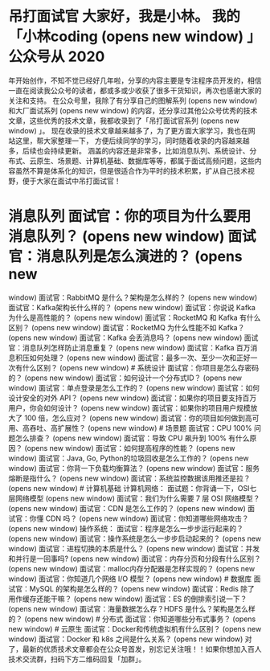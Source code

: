 # 吊打面试官 大家好，我是小林。 我的「小林coding (opens new window) 」公众号从 2020
年开始创作，不知不觉已经好几年啦，分享的内容主要是专注程序员开发的，相信一直在阅读我公众号的读者，都或多或少收获了很多干货知识，再次也感谢大家的关注和支持。
在公众号里，我除了有分享自己的图解系列 (opens new window) 和大厂面试系列 (opens new window)
的内容，还分享过其他公众号优秀的技术文章，这些优秀的技术文章，我都收录到了「吊打面试官系列 (opens new window) 」。
现在收录的技术文章越来越多了，为了更方面大家学习，我也在网站这里，帮大家整理一下， 方便后续同学的学习，同时随着收录的内容越来越多，后续也会持续更新。
涵盖的内容还是非常多，比如消息队列、系统设计、分布式、云原生、场景题、计算机基础、数据库等等，都属于面试高频问题，这些内容虽然不算是体系化的知识，但是很适合作为平时的技术积累，扩从自己技术视野，便于大家在面试中吊打面试官！
# 消息队列 面试官：你的项目为什么要用消息队列？ (opens new window) 面试官：消息队列是怎么演进的？ (opens new
window) 面试官：RabbitMQ 是什么？架构是怎么样的？ (opens new window) 面试官：Kafka架构长什么样的？ (opens
new window) 面试官：你说说 Kafka 为什么是高性能的？ (opens new window) 面试官：RocketMQ 和 Kafka
有什么区别？ (opens new window) 面试官：RocketMQ 为什么性能不如 Kafka？ (opens new window)
面试官：Kafka 会丢消息吗？ (opens new window) 面试官：消息队列怎样防止消息重复？ (opens new window)
面试官：Kafka 百万消息积压如何处理？ (opens new window) 面试官：最多一次、至少一次和正好一次有什么区别？ (opens new
window) # 系统设计 面试官：你项目是怎么存密码的？ (opens new window) 面试官：如何设计一个分布式ID？ (opens new
window) 面试官：单点登录是怎么工作的？ (opens new window) 面试官：如何设计安全的对外 API？ (opens new
window) 面试官：如果你的项目要支持百万用户，你会如何设计？ (opens new window) 面试官：如果你的项目用户规模放大了 100
倍，怎么应对？ (opens new window) 面试官：你的项目如何做到高可用、高吞吐、高扩展性？ (opens new window) # 场景题
面试官：CPU 100% 问题怎么排查？ (opens new window) 面试官：导致 CPU 飙升到 100% 有什么原因？ (opens new
window) 面试官：如何提高程序的性能？ (opens new window) 面试官：Java, Go, Python的垃圾回收是怎么工作的？
(opens new window) 面试官：你背一下负载均衡算法？ (opens new window) 面试官：服务熔断是指什么？ (opens new
window) 面试官：系统监控数据该用推还是拉？ (opens new window) # 计算机基础 计算机网络：
面试题：你背诵一下，OSI七层网络模型 (opens new window) 面试官：我们为什么需要 7 层 OSI 网络模型？ (opens new
window) 面试官：CDN 是怎么工作的？ (opens new window) 面试官：你懂 CDN 吗？ (opens new window)
面试官：你知道哪些网络攻击？ (opens new window) 操作系统： 面试官：程序是怎么一步步运行起来的？ (opens new window)
面试官：操作系统是怎么一步步启动起来的？ (opens new window) 面试官：进程切换的本质是什么？ (opens new window)
面试官：并发和并行是一回事吗? (opens new window) 面试官：内存分页和分段有什么区别？ (opens new window)
面试官：malloc内存分配器是怎样实现的？ (opens new window) 面试官：你知道几个网络 I/O 模型？ (opens new
window) # 数据库 面试官：MySQL 的架构是怎么样的？ (opens new window) 面试官：Redis 除了用作缓存还能干嘛？
(opens new window) 面试官：ES 的倒排索引说一下？ (opens new window) 面试官：海量数据怎么存？HDFS
是什么？架构是怎么样的？ (opens new window) # 分布式 面试官：你知道哪些分布式事务？ (opens new window) # 云原生
面试官：Docker和传统虚拟机有什么区别？ (opens new window) 面试官：Docker 和 k8s 之间是什么关系？ (opens new
window) 对了，最新的优质技术文章都会在公众号首发，别忘记关注哦！！如果你想加入百人技术交流群，扫码下方二维码回复「加群」。

